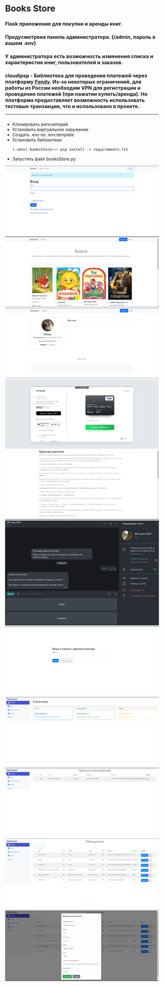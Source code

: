 # Books Store

### Flask приложение для покупки и аренды книг.

### Предусмотрена панель администратора. (/admin, пароль в вашем .env)
### У администратора есть возможность изменения списка и характеристик книг, пользователей и заказов.
### cloudipsp - Библиотека для проведения платежей через платформу  [Fondy](https://fondy.ua/ru/). Из-за некоторых ограничений, для работы из России необходим VPN для регистрации и проведение платежей (при нажатии купить/аренда). Но платформа предоставляет возможность использовать тестовые транзакции, что и использовано в проекте.
___
### 
- Клонировать репозиторий
- Установить виртуальное окружение
- Создать .env по .env.template
- Установить библиотеки
  ```python
  (.venv) booksStore>>> pip install -r requirements.txt
  ```
- Запустить файл booksStore.py

![Login](https://github.com/AlekseyRodimkin/booksStore/raw/main/README/login.png)
![Main](https://github.com/AlekseyRodimkin/booksStore/raw/main/README/main.png)
![User](https://github.com/AlekseyRodimkin/booksStore/raw/main/README/user.png)
![buy](https://github.com/AlekseyRodimkin/booksStore/raw/main/README/buy.png)
![book](https://github.com/AlekseyRodimkin/booksStore/raw/main/README/book.png)
![bot](https://github.com/AlekseyRodimkin/booksStore/raw/main/README/bot.png)
![admin_login](https://github.com/AlekseyRodimkin/booksStore/raw/main/README/admin_log.png)
![admin_main](https://github.com/AlekseyRodimkin/booksStore/raw/main/README/admin_main.png)
![admin_users](https://github.com/AlekseyRodimkin/booksStore/raw/main/README/admin_users.png)
![admin_books](https://github.com/AlekseyRodimkin/booksStore/raw/main/README/admin_books.png)
![admin_book_edit](https://github.com/AlekseyRodimkin/booksStore/raw/main/README/admin_book_edit.png)
